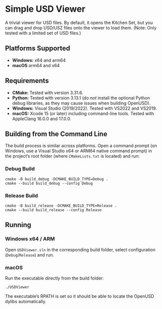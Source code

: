 # Simple USD Viewer

A trivial viewer for USD files. By default, it opens the Kitchen Set, but you can drag and drop USD/USZ files onto the viewer to load them. (Note: Only tested with a limited set of USD files.)

## Platforms Supported

- **Windows:** x64 and arm64
- **macOS** arm64 and x64

## Requirements

- **CMake:** Tested with version 3.31.6.
- **Python:** Tested with version 3.13.1 (do _not_ install the optional Python debug libraries, as they may cause issues when building OpenUSD).
- **Windows:** Visual Studio (2019/2022). Tested with VS2022 and VS2019.
- **macOS:** Xcode 15 (or later) including command-line tools. Tested with AppleClang 16.0.0 and 17.0.0.

## Building from the Command Line

The build process is similar across platforms. Open a command prompt (on Windows, use a Visual Studio x64 or ARM64 native command prompt) in the project’s root folder (where `CMakeLists.txt` is located) and run:

### Debug Build
```
cmake -B build_debug -DCMAKE_BUILD_TYPE=Debug .
cmake --build build_debug --config Debug
```

### Release Build
```
cmake -B build_release -DCMAKE_BUILD_TYPE=Release .
cmake --build build_release --config Release
```

## Running

### Windows x64 / ARM
Open `USDViewer.sln` in the corresponding build folder, select configuration (`Debug`/`Release`) and run.

### macOS
Run the executable directly from the build folder:
```
./USDViewer
```
The executable’s RPATH is set so it should be able to locate the OpenUSD dylibs automatically.
